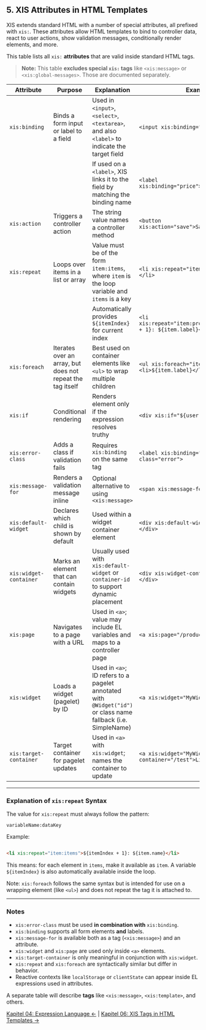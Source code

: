 ## 5. XIS Attributes in HTML Templates

XIS extends standard HTML with a number of special attributes, all prefixed with `xis:`. These attributes allow HTML
templates to bind to controller data, react to user actions, show validation messages, conditionally render elements,
and more.

This table lists all `xis:` **attributes** that are valid inside standard HTML tags.

> **Note:** This table **excludes special `xis:` tags** like `<xis:message>` or `<xis:global-messages>`. Those are
> documented separately.

| Attribute              | Purpose                                                    | Explanation                                                                                                   | Example                                                               |
|------------------------|------------------------------------------------------------|---------------------------------------------------------------------------------------------------------------|-----------------------------------------------------------------------|
| `xis:binding`          | Binds a form input or label to a field                     | Used in `<input>`, `<select>`, `<textarea>`, and also `<label>` to indicate the target field                  | `<input xis:binding="price" />`                                       |
|                        |                                                            | If used on a `<label>`, XIS links it to the field by matching the binding name                                | `<label xis:binding="price">Price</label>`                            |
| `xis:action`           | Triggers a controller action                               | The string value names a controller method                                                                    | `<button xis:action="save">Save</button>`                             |
| `xis:repeat`           | Loops over items in a list or array                        | Value must be of the form `item:items`, where `item` is the loop variable and `items` is a key                | `<li xis:repeat="item:products">...</li>`                             |
|                        |                                                            | Automatically provides `${itemIndex}` for current index                                                       | `<li xis:repeat="item:products">${itemIndex + 1}: ${item.label}</li>` |
| `xis:foreach`          | Iterates over an array, but does not repeat the tag itself | Best used on container elements like `<ul>` to wrap multiple children                                         | `<ul xis:foreach="item:products"> <li>${item.label}</li> </ul>`       |
| `xis:if`               | Conditional rendering                                      | Renders element only if the expression resolves truthy                                                        | `<div xis:if="${user.admin}">...</div>`                               |
| `xis:error-class`      | Adds a class if validation fails                           | Requires `xis:binding` on the same tag                                                                        | `<label xis:binding="price" xis:error-class="error">`                 |
| `xis:message-for`      | Renders a validation message inline                        | Optional alternative to using `<xis:message>`                                                                 | `<span xis:message-for="email"></span>`                               |
| `xis:default-widget`   | Declares which child is shown by default                   | Used within a widget container element                                                                        | `<div xis:default-widget="MyForm"></div>`                             |
| `xis:widget-container` | Marks an element that can contain widgets                  | Usually used with `xis:default-widget` or `container-id` to support dynamic placement                         | `<div xis:widget-container="mainArea"></div>`                         |
| `xis:page`             | Navigates to a page with a URL                             | Used in `<a>`; value may include EL variables and maps to a controller page                                   | `<a xis:page="/products/${id}">More</a>`                              |
| `xis:widget`           | Loads a widget (pagelet) by ID                             | Used in `<a>`; ID refers to a pagelet annotated with `@Widget("id")` or class name fallback (i.e. SimpleName) | `<a xis:widget="MyWidget">Open</a>`                                   |
| `xis:target-container` | Target container for pagelet updates                       | Used in `<a>` with `xis:widget`; names the container to update                                                | `<a xis:widget="MyWidget" xis:target-container="/test">Link</a>`      |

---

### Explanation of `xis:repeat` Syntax

The value for `xis:repeat` must always follow the pattern:

```text
variableName:dataKey
```

Example:

```html

<li xis:repeat="item:items">${itemIndex + 1}: ${item.name}</li>
```

This means: for each element in `items`, make it available as `item`. A variable `${itemIndex}` is also automatically
available inside the loop.

Note: `xis:foreach` follows the same syntax but is intended for use on a wrapping element (like `<ul>`) and does not
repeat the tag it is attached to.

---

### Notes

* `xis:error-class` must be used **in combination with** `xis:binding`.
* `xis:binding` supports all form elements **and** labels.
* `xis:message-for` is available both as a tag (`<xis:message>`) and an attribute.
* `xis:widget` and `xis:page` are used only inside `<a>` elements.
* `xis:target-container` is only meaningful in conjunction with `xis:widget`.
* `xis:repeat` and `xis:foreach` are syntactically similar but differ in behavior.
* Reactive contexts like `localStorage` or `clientState` can appear inside EL expressions used in attributes.

A separate table will describe **tags** like `<xis:message>`, `<xis:template>`, and others.

[Kapitel 04: Expression Language ←](04-expression-language.md) | [Kapitel 06: XIS Tags in HTML Templates →](06-xis-tags-table.md)